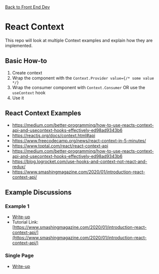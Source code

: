 [Back to Front End Dev](https://github.com/coolinmc6/front-end-dev)

# React Context

This repo will look at multiple Context examples and explain how they are implemented.

## Basic How-to

1. Create context
2. Wrap the component with the `Context.Provider value={/* some value */}`
3. Wrap the consumer component with `Context.Consumer` OR use the `useContext` hook
4. Use it

## React Context Examples

- https://medium.com/better-programming/how-to-use-reacts-context-api-and-usecontext-hooks-effectively-ed98ad9343b6
- https://reactjs.org/docs/context.html#api
- https://www.freecodecamp.org/news/react-context-in-5-minutes/
- https://www.toptal.com/react/react-context-api
- https://medium.com/better-programming/how-to-use-reacts-context-api-and-usecontext-hooks-effectively-ed98ad9343b6
- https://blog.logrocket.com/use-hooks-and-context-not-react-and-redux/
- https://www.smashingmagazine.com/2020/01/introduction-react-context-api/

## Example Discussions

### Example 1
- [Write-up](https://github.com/coolinmc6/react-context/blob/main/analyses/example1.md)
- Tutorial Link: [https://www.smashingmagazine.com/2020/01/introduction-react-context-api/](https://www.smashingmagazine.com/2020/01/introduction-react-context-api/)

### Single Page

- [Write-up](https://github.com/coolinmc6/react-context/blob/main/analyses/singlepage.md)